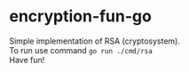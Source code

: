 # encryption-fun-go

Simple implementation of RSA (cryptosystem).  
To run use command `go run ./cmd/rsa`  
Have fun!